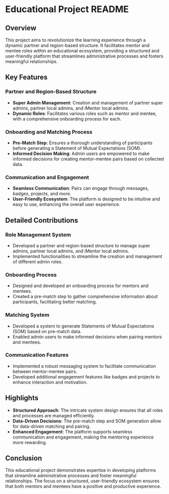 # Educational Project README

## Overview

This project aims to revolutionize the learning experience through a dynamic partner and region-based structure. It facilitates mentor and mentee roles within an educational ecosystem, providing a structured and user-friendly platform that streamlines administrative processes and fosters meaningful relationships.

## Key Features

### Partner and Region-Based Structure

- **Super Admin Management**: Creation and management of partner super admins, partner local admins, and iMentor local admins.
- **Dynamic Roles**: Facilitates various roles such as mentor and mentee, with a comprehensive onboarding process for each.

### Onboarding and Matching Process

- **Pre-Match Step**: Ensures a thorough understanding of participants before generating a Statement of Mutual Expectations (SOM).
- **Informed Decision Making**: Admin users are empowered to make informed decisions for creating mentor-mentee pairs based on collected data.

### Communication and Engagement

- **Seamless Communication**: Pairs can engage through messages, badges, projects, and more.
- **User-Friendly Ecosystem**: The platform is designed to be intuitive and easy to use, enhancing the overall user experience.

## Detailed Contributions

### Role Management System

- Developed a partner and region-based structure to manage super admins, partner local admins, and iMentor local admins.
- Implemented functionalities to streamline the creation and management of different admin roles.

### Onboarding Process

- Designed and developed an onboarding process for mentors and mentees.
- Created a pre-match step to gather comprehensive information about participants, facilitating better matching.

### Matching System

- Developed a system to generate Statements of Mutual Expectations (SOM) based on pre-match data.
- Enabled admin users to make informed decisions when pairing mentors and mentees.

### Communication Features

- Implemented a robust messaging system to facilitate communication between mentor-mentee pairs.
- Developed additional engagement features like badges and projects to enhance interaction and motivation.

## Highlights

- **Structured Approach**: The intricate system design ensures that all roles and processes are managed efficiently.
- **Data-Driven Decisions**: The pre-match step and SOM generation allow for data-driven matching and pairing.
- **Enhanced Engagement**: The platform supports seamless communication and engagement, making the mentoring experience more rewarding.

## Conclusion

This educational project demonstrates expertise in developing platforms that streamline administrative processes and foster meaningful relationships. The focus on a structured, user-friendly ecosystem ensures that both mentors and mentees have a positive and productive experience.
